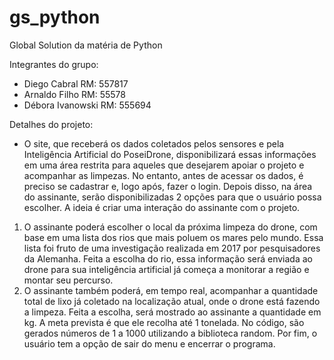 # gs_python
Global Solution da matéria de Python

Integrantes do grupo:
- Diego Cabral RM: 557817
- Arnaldo Filho RM: 55578
- Débora Ivanowski RM: 555694

Detalhes do projeto:
- O site, que receberá os dados coletados pelos sensores  e pela Inteligência Artificial do PoseiDrone, disponibilizará essas informações em uma área restrita para aqueles que desejarem apoiar o projeto e acompanhar as limpezas. No entanto, antes de acessar os dados, é preciso se cadastrar e, logo após, fazer o login. Depois disso, na área do assinante, serão disponibilizadas 2 opções para que o usuário possa escolher. A ideia é criar uma interação do assinante com o projeto. 
1) O assinante poderá escolher o local da próxima limpeza do drone, com base em uma lista dos rios que mais poluem os mares pelo mundo. Essa lista foi fruto de uma investigação realizada em 2017 por pesquisadores da Alemanha. Feita a escolha do rio, essa informação será enviada ao drone para sua inteligência artificial já começa a monitorar a região e montar seu percurso. 
2) O assinante também poderá, em tempo real, acompanhar a quantidade total de lixo já coletado na localização atual, onde o drone está fazendo a limpeza. Feita a escolha, será mostrado ao assinante a quantidade em kg. A meta prevista é que ele recolha até 1 tonelada. No código, são gerados números de 1 a 1000 utilizando a biblioteca random. 
Por fim, o usuário tem a opção de sair do menu e encerrar o programa. 

